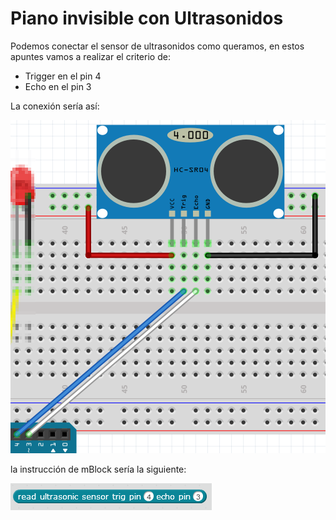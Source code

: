 
# Piano invisible con Ultrasonidos

Podemos conectar el sensor de ultrasonidos como queramos, en estos apuntes vamos a realizar el criterio de:

- Trigger en el pin 4
- Echo en el pin 3

La conexión sería así:

<img height="533" src="img/conexionUS.png" />

la instrucción de mBlock sería la siguiente:

<img height="43" src="img/instruccionUS.png" />

